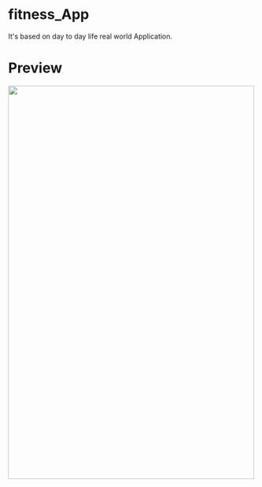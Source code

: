 # fitness_App
  
  It's based on day to day life real world Application.
 
 # Preview
 

  
  <img src="https://user-images.githubusercontent.com/73629345/177615842-40217d4e-45b1-4f8a-aad8-7d7088c6bca7.png" width="500" height="800">


 
 
